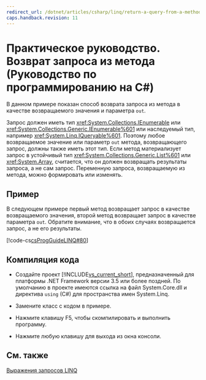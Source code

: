 ```yaml
---
redirect_url: /dotnet/articles/csharp/linq/return-a-query-from-a-method
caps.handback.revision: 11
---
```

# Практическое руководство. Возврат запроса из метода (Руководство по программированию на C#)
В данном примере показан способ возврата запроса из метода в качестве возвращаемого значения и параметра `out`.  
  
 Запрос должен иметь тип <xref:System.Collections.IEnumerable> или <xref:System.Collections.Generic.IEnumerable%601> или наследуемый тип, например <xref:System.Linq.IQueryable%601>.  Поэтому любое возвращаемое значение или параметр `out` метода, возвращающего запрос, должны также иметь этот тип.  Если метод материализует запрос в устойчивый тип <xref:System.Collections.Generic.List%601> или <xref:System.Array>, считается, что он должен возвращать результаты запроса, а не сам запрос.  Переменную запроса, возвращаемую из метода, можно формировать или изменять.  
  
## Пример  
 В следующем примере первый метод возвращает запрос в качестве возвращаемого значения, второй метод возвращает запрос в качестве параметра `out`.  Обратите внимание, что в обоих случаях возвращается запрос, а не его результаты.  
  
 [!code-cs[csProgGuideLINQ#80](../../../csharp/programming-guide/arrays/codesnippet/csharp/csLINQProgRef/csRef30LangFeatures_2.cs#80)]  
  
## Компиляция кода  
  
-   Создайте проект [!INCLUDE[vs_current_short](../../../csharp/programming-guide/classes-and-structs/includes/vs-current-short-md.md)], предназначенный для платформы .NET Framework версии 3.5 или более поздней.  По умолчанию в проекте имеются ссылка на файл System.Core.dll и директива `using` \(C\#\) для пространства имен System.Linq.  
  
-   Замените класс с кодом в примере.  
  
-   Нажмите клавишу F5, чтобы скомпилировать и выполнить программу.  
  
-   Нажмите любую клавишу для выхода из окна консоли.  
  
## См. также  
 [Выражения запросов LINQ](../../../csharp/programming-guide/linq-query-expressions/index.md)